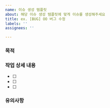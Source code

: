 ```yaml
---
name: 이슈 생성 템플릿
about: 해당 이슈 생성 템플릿에 맞게 이슈를 생성해주세요
title: ex. [BUG] OO 버그 수정
labels: ''
assignees: ''

---
```


### 목적  
> 

### 작업 상세 내용  
- [ ]
- [ ]
- [ ]   

### 유의사항
